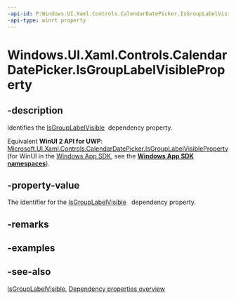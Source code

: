 ```yaml
---
-api-id: P:Windows.UI.Xaml.Controls.CalendarDatePicker.IsGroupLabelVisibleProperty
-api-type: winrt property
---
```


<!-- Property syntax
public Windows.UI.Xaml.DependencyProperty IsGroupLabelVisibleProperty { get; }
-->

# Windows.UI.Xaml.Controls.CalendarDatePicker.IsGroupLabelVisibleProperty

## -description
Identifies the [IsGroupLabelVisible](calendardatepicker_isgrouplabelvisible.md)  dependency property.

Equivalent **WinUI 2 API for UWP**: [Microsoft.UI.Xaml.Controls.CalendarDatePicker.IsGroupLabelVisibleProperty](/windows/winui/api/microsoft.ui.xaml.controls.calendardatepicker.isgrouplabelvisibleproperty) (for WinUI in the [Windows App SDK](/windows/apps/windows-app-sdk/), see the **[Windows App SDK namespaces](/windows/windows-app-sdk/api/winrt/)**).

## -property-value
The identifier for the [IsGroupLabelVisible](calendardatepicker_isgrouplabelvisible.md)   dependency property.

## -remarks

## -examples

## -see-also
[IsGroupLabelVisible](calendardatepicker_isgrouplabelvisible.md), [Dependency properties overview](/windows/uwp/xaml-platform/dependency-properties-overview)
